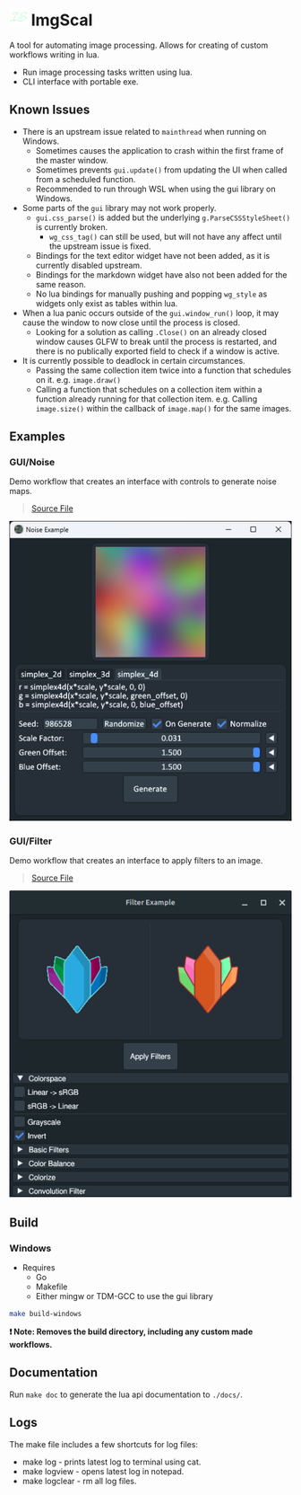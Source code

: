 
# ![icon](./assets/favicon-32x32.png) ImgScal

A tool for automating image processing. Allows for creating of custom workflows
writing in lua.

* Run image processing tasks written using lua.
* CLI interface with portable exe.

## Known Issues

* There is an upstream issue related to `mainthread` when running on Windows.
  * Sometimes causes the application to crash within the first frame of the master window.
  * Sometimes prevents `gui.update()` from updating the UI when called from a scheduled function.
  * Recommended to run through WSL when using the gui library on Windows.
* Some parts of the `gui` library may not work properly.
  * `gui.css_parse()` is added but the underlying `g.ParseCSSStyleSheet()` is currently broken.
    * `wg_css_tag()` can still be used, but will not have any affect until the upstream issue is fixed.
  * Bindings for the text editor widget have not been added, as it is currently disabled upstream.
  * Bindings for the markdown widget have also not been added for the same reason.
  * No lua bindings for manually pushing and popping `wg_style` as widgets only exist as tables within lua.
* When a lua panic occurs outside of the `gui.window_run()` loop, it may cause the window to now close until the process is closed.
  * Looking for a solution as calling `.Close()` on an already closed window causes GLFW to break until the process is restarted, and there is no publically exported field to check if a window is active.
* It is currently possible to deadlock in certain circumstances.
  * Passing the same collection item twice into a function that schedules on it. e.g. `image.draw()`
  * Calling a function that schedules on a collection item within a function already running for that
    collection item. e.g. Calling `image.size()` within the callback of `image.map()` for the same images.

## Examples

### GUI/Noise

Demo workflow that creates an interface with controls to generate noise maps.

> [Source File](/workflows/example_noise.lua)

![noise example](assets/demos/example_noise.png)

### GUI/Filter

Demo workflow that creates an interface to apply filters to an image.

> [Source File](/workflows//example_filter.lua)

![filter example](assets/demos/example_filters.png)

## Build

### Windows

* Requires
  * Go
  * Makefile
  * Either mingw or TDM-GCC to use the gui library

```sh
make build-windows
```

**❗ Note: Removes the build directory, including any custom made workflows.**

## Documentation

Run `make doc` to generate the lua api documentation to `./docs/`.

## Logs

The make file includes a few shortcuts for log files:

* make log - prints latest log to terminal using cat.
* make logview - opens latest log in notepad.
* make logclear - rm all log files.
